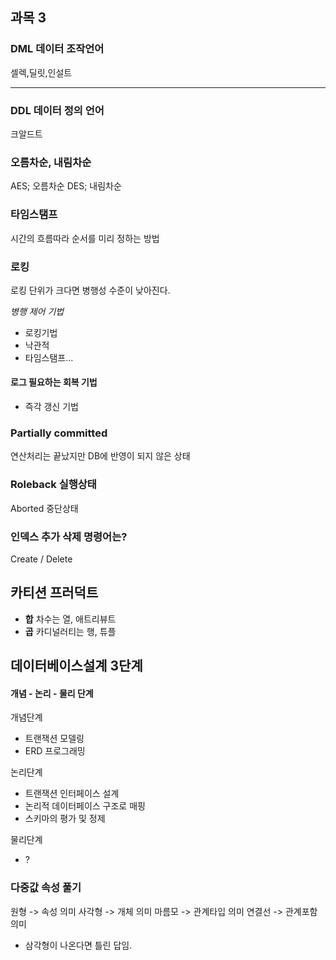 ## 과목 3

### DML 데이터 조작언어
셀렉,딜릿,인설트

-------------------

### DDL 데이터 정의 언어
크알드트

### 오름차순, 내림차순
AES; 오름차순
DES; 내림차순

### 타임스탬프
시간의 흐름따라 순서를 미리 정하는 방법

### 로킹
로킹 단위가 크다면 병행성 수준이 낮아진다.

*병행 제어 기법* 
- 로킹기법
- 낙관적
- 타임스탬프...

#### 로그 필요하는 회복 기법
- 즉각 갱신 기법

### Partially committed
연산처리는 끝났지만 DB에 반영이 되지 않은 상태

### Roleback 실행상태
Aborted 중단상태

### 인덱스 추가 삭제 명령어는?
Create / Delete

## 카티션 프러덕트

* **합** 차수는 열, 애트리뷰트
* **곱** 카디널러티는 행, 튜플

## 데이터베이스설계 3단계
#### 개념 - 논리 - 물리 단계 ####

개념단계
- 트랜잭션 모델링
- ERD 프로그래밍

논리단계
- 트랜잭션 인터페이스 설계
- 논리적 데이터페이스 구조로 매핑
- 스키마의 평가 및 정제

물리단계
- ?


### 다중값 속성 풀기
원형 -> 속성 의미
사각형 -> 개체 의미
마름모 -> 관계타입 의미
연결선 -> 관계포함 의미

* 삼각형이 나온다면 틀린 답임.
